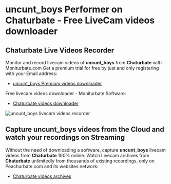 # uncunt_boys Performer on Chaturbate - Free LiveCam videos downloader

## Chaturbate Live Videos Recorder

Monitor and record livecam videos of **uncunt_boys** from **Chaturbate** with Moniturbate.com
Get a premium trial for free by just and only registering with your Email address:
* [uncunt_boys Premium videos downloader](https://moniturbate.com/request-demo-licence-key.html)

Free livecam videos downloader - Moniturbate Software:
* [Chaturbate videos downloader](https://moniturbate.com/moniturbate-download-software.html)

![uncunt_boys livecam videos recorder](https://peachurnet.com/templates/moniturbate-software.png)


## Capture uncunt_boys videos from the Cloud and watch your recordings on Streaming

Without the need of downloading a software, capture **uncunt_boys** livecam videos from **Chaturbate** 100% online.
Watch Livecam archives from **Chaturbate** unlimitedly from thousands of existing recordings, only on Peachurbate.com and its websites network:
* [Chaturbate videos archives](https://peachurnet.com/)
